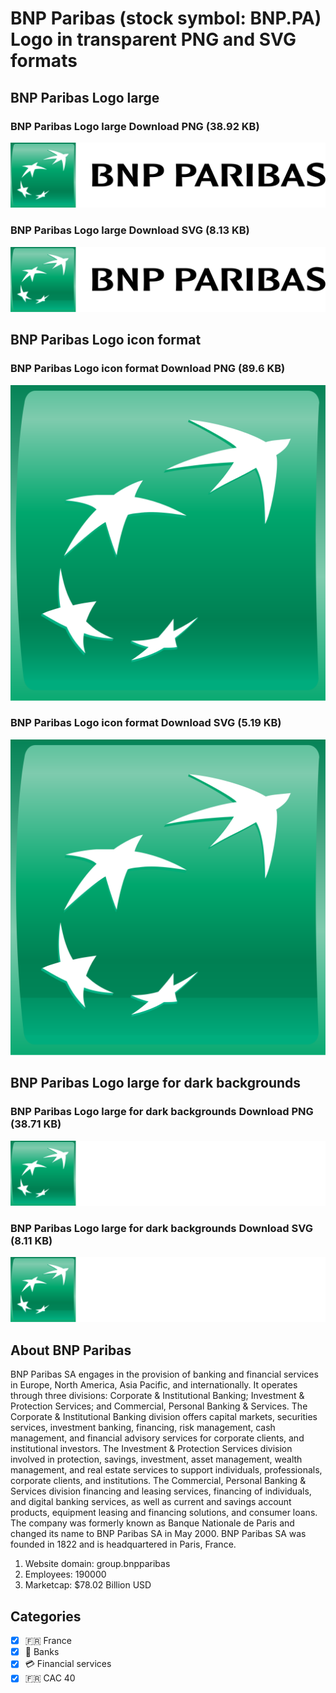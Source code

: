 # BNP Paribas (stock symbol: BNP.PA) Logo in transparent PNG and SVG formats

## BNP Paribas Logo large

### BNP Paribas Logo large Download PNG (38.92 KB)

![BNP Paribas Logo large Download PNG (38.92 KB)](/img/orig/BNP.PA_BIG-6d5e3900.png)

### BNP Paribas Logo large Download SVG (8.13 KB)

![BNP Paribas Logo large Download SVG (8.13 KB)](/img/orig/BNP.PA_BIG-da3b1197.svg)

## BNP Paribas Logo icon format

### BNP Paribas Logo icon format Download PNG (89.6 KB)

![BNP Paribas Logo icon format Download PNG (89.6 KB)](/img/orig/BNP.PA-75daacb0.png)

### BNP Paribas Logo icon format Download SVG (5.19 KB)

![BNP Paribas Logo icon format Download SVG (5.19 KB)](/img/orig/BNP.PA-689b33bf.svg)

## BNP Paribas Logo large for dark backgrounds

### BNP Paribas Logo large for dark backgrounds Download PNG (38.71 KB)

![BNP Paribas Logo large for dark backgrounds Download PNG (38.71 KB)](/img/orig/BNP.PA_BIG.D-22d9c640.png)

### BNP Paribas Logo large for dark backgrounds Download SVG (8.11 KB)

![BNP Paribas Logo large for dark backgrounds Download SVG (8.11 KB)](/img/orig/BNP.PA_BIG.D-f3aeaeed.svg)

## About BNP Paribas

BNP Paribas SA engages in the provision of banking and financial services in Europe, North America, Asia Pacific, and internationally. It operates through three divisions: Corporate & Institutional Banking; Investment & Protection Services; and Commercial, Personal Banking & Services. The Corporate & Institutional Banking division offers capital markets, securities services, investment banking, financing, risk management, cash management, and financial advisory services for corporate clients, and institutional investors. The Investment & Protection Services division involved in protection, savings, investment, asset management, wealth management, and real estate services to support individuals, professionals, corporate clients, and institutions. The Commercial, Personal Banking & Services division financing and leasing services, financing of individuals, and digital banking services, as well as current and savings account products, equipment leasing and financing solutions, and consumer loans. The company was formerly known as Banque Nationale de Paris and changed its name to BNP Paribas SA in May 2000. BNP Paribas SA was founded in 1822 and is headquartered in Paris, France.

1. Website domain: group.bnpparibas
2. Employees: 190000
3. Marketcap: $78.02 Billion USD


## Categories
- [x] 🇫🇷 France
- [x] 🏦 Banks
- [x] 💳 Financial services
- [x] 🇫🇷 CAC 40
